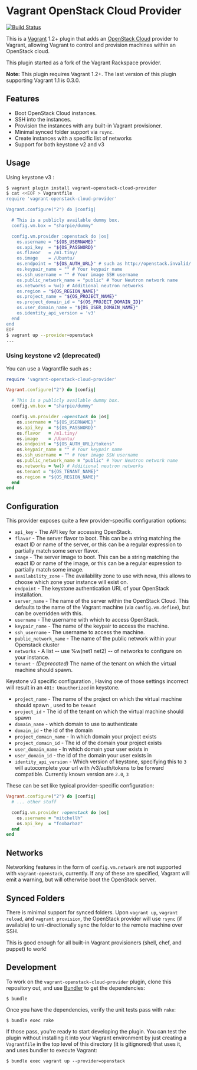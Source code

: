 # Vagrant OpenStack Cloud Provider
[![Build Status](https://travis-ci.org/mat128/vagrant-openstack-cloud-provider.png?branch=master)](https://travis-ci.org/mat128/vagrant-openstack-cloud-provider)

This is a [Vagrant](http://www.vagrantup.com) 1.2+ plugin that adds an
[OpenStack Cloud](http://www.openstack.org) provider to Vagrant,
allowing Vagrant to control and provision machines within an OpenStack
cloud.

This plugin started as a fork of the Vagrant Rackspace provider.

**Note:** This plugin requires Vagrant 1.2+. The last version of this plugin supporting Vagrant 1.1 is 0.3.0.

## Features

* Boot OpenStack Cloud instances.
* SSH into the instances.
* Provision the instances with any built-in Vagrant provisioner.
* Minimal synced folder support via `rsync`.
* Create instances with a specific list of networks
* Support for both keystone v2 and v3

## Usage

Using keystone v3 :

```bash
$ vagrant plugin install vagrant-openstack-cloud-provider
$ cat <<EOF > Vagrantfile
require 'vagrant-openstack-cloud-provider'

Vagrant.configure("2") do |config|

  # This is a publicly available dummy box.
  config.vm.box = "sharpie/dummy"

  config.vm.provider :openstack do |os|
    os.username = "${OS_USERNAME}"
    os.api_key  = "${OS_PASSWORD}"
    os.flavor   = /m1.tiny/
    os.image    = /Ubuntu/
    os.endpoint = "${OS_AUTH_URL}" # such as http://openstack.invalid/ without /v3/auth/tokens
    os.keypair_name = "" # Your keypair name
    os.ssh_username = "" # Your image SSH username
    os.public_network_name = "public" # Your Neutron network name
    os.networks = %w() # Additional neutron networks
    os.region = "${OS_REGION_NAME}"
    os.project_name = "${OS_PROJECT_NAME}"
    os.project_domain_id = "${OS_PROJECT_DOMAIN_ID}"
    os.user_domain_name = "${OS_USER_DOMAIN_NAME}"
    os.identity_api_version = 'v3'
  end
end
EOF
$ vagrant up --provider=openstack
...
```

### Using keystone v2 (deprecated)

You can use a Vagrantfile such as :

```ruby
require 'vagrant-openstack-cloud-provider'

Vagrant.configure("2") do |config|

  # This is a publicly available dummy box.
  config.vm.box = "sharpie/dummy"

  config.vm.provider :openstack do |os|
    os.username = "${OS_USERNAME}"
    os.api_key  = "${OS_PASSWORD}"
    os.flavor   = /m1.tiny/
    os.image    = /Ubuntu/
    os.endpoint = "${OS_AUTH_URL}/tokens"
    os.keypair_name = "" # Your keypair name
    os.ssh_username = "" # Your image SSH username
    os.public_network_name = "public" # Your Neutron network name
    os.networks = %w() # Additional neutron networks
    os.tenant = "${OS_TENANT_NAME}"
    os.region = "${OS_REGION_NAME}"
  end
end
```

## Configuration

This provider exposes quite a few provider-specific configuration options:

* `api_key` - The API key for accessing OpenStack.
* `flavor` - The server flavor to boot. This can be a string matching
  the exact ID or name of the server, or this can be a regular expression
  to partially match some server flavor.
* `image` - The server image to boot. This can be a string matching the
  exact ID or name of the image, or this can be a regular expression to
  partially match some image.
* `availability_zone` - The availability zone to use with nova, 
this allows to choose which zone your instance will exist on.
* `endpoint` - The keystone authentication URL of your OpenStack installation.
* `server_name` - The name of the server within the OpenStack Cloud. This
  defaults to the name of the Vagrant machine (via `config.vm.define`), but
  can be overridden with this.
* `username` - The username with which to access OpenStack.
* `keypair_name` - The name of the keypair to access the machine.
* `ssh_username` - The username to access the machine.
* `public_network_name` - The name of the public network within your Openstack cluster
* `networks` - A list -- use %w(net1 net2) -- of networks to configure
  on your instance.
* `tenant` - *(Deprecated)* The name of the tenant on which the virtual machine should spawn.

Keystone v3 specific configuration , Having one of those settings incorrect
will result in an `401: Unauthorized` in keystone.

* `project_name` - The name of the project on which the virtual machine should spawn , used to be `tenant`
* `project_id` - The id of the tenant on which the virtual machine should spawn
* `domain_name` -  which domain to use to authenticate
* `domain_id` - the id of the domain
* `project_domain_name` - In which domain your project exists
* `project_domain_id` - The id of the domain your project exists
* `user_domain_name` -  In which domain your user exists in
* `user_domain_id` - the id of the domain your user exists in
* `identity_api_version` - Which version of keystone, specifying this to `3` will
autocomplete your url with /v3/auth/tokens to be forward compatible. Currently known version are `2.0`, `3`

These can be set like typical provider-specific configuration:

```ruby
Vagrant.configure("2") do |config|
  # ... other stuff

  config.vm.provider :openstack do |os|
    os.username = "mitchellh"
    os.api_key  = "foobarbaz"
  end
end
```

## Networks

Networking features in the form of `config.vm.network` are not
supported with `vagrant-openstack`, currently. If any of these are
specified, Vagrant will emit a warning, but will otherwise boot
the OpenStack server.

## Synced Folders

There is minimal support for synced folders. Upon `vagrant up`,
`vagrant reload`, and `vagrant provision`, the OpenStack provider will use
`rsync` (if available) to uni-directionally sync the folder to
the remote machine over SSH.

This is good enough for all built-in Vagrant provisioners (shell,
chef, and puppet) to work!

## Development

To work on the `vagrant-openstack-cloud-provider` plugin, clone this
repository out, and use [Bundler](http://gembundler.com) to get the
dependencies:

```
$ bundle
```

Once you have the dependencies, verify the unit tests pass with `rake`:

```
$ bundle exec rake
```

If those pass, you're ready to start developing the plugin. You can test
the plugin without installing it into your Vagrant environment by just
creating a `Vagrantfile` in the top level of this directory (it is gitignored)
that uses it, and uses bundler to execute Vagrant:

```
$ bundle exec vagrant up --provider=openstack
```
